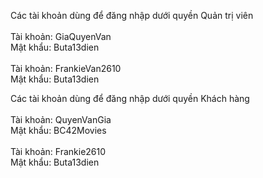 Các tài khoản dùng để đăng nhập dưới quyền Quản trị viên<br>
<br>
Tài khoản: GiaQuyenVan<br>
Mật khẩu: Buta13dien<br>
<br>
Tài khoản: FrankieVan2610<br>
Mật khẩu: Buta13dien<br>

Các tài khoản dùng để đăng nhập dưới quyền Khách hàng<br>
<br>
Tài khoản: QuyenVanGia<br>
Mật khẩu: BC42Movies<br>
<br>
Tài khoản: Frankie2610<br>
Mật khẩu: Buta13dien<br>
